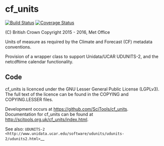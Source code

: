 cf\_units
=========

[![Build Status](https://travis-ci.org/SciTools/cf_units.svg?branch=master)](https://travis-ci.org/SciTools/cf_units) [![Coverage Status](https://coveralls.io/repos/github/SciTools/cf_units/badge.svg?branch=master)](https://coveralls.io/github/SciTools/cf_units?branch=master)

\(C) British Crown Copyright 2015 - 2016, Met Office

Units of measure as required by the Climate and Forecast (CF) metadata
conventions.

Provision of a wrapper class to support Unidata/UCAR UDUNITS-2, and the
netcdftime calendar functionality.


Code
----
cf_units is licenced under the GNU Lesser General Public License (LGPLv3).
The full text of the licence can be found in the COPYING and COPYING.LESSER
files.

Development occurs at https://github.com/SciTools/cf_units. Documentation for
cf_units can be found at http://scitools.org.uk/cf_units/index.html.


See also:
`UDUNITS-2 <http://www.unidata.ucar.edu/software/udunits/udunits-2/udunits2.html>`__
